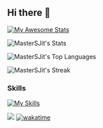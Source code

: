 ## Hi there 👋

[![My Awesome Stats](https://awesome-github-stats.azurewebsites.net/user-stats/MasterSJit?cardType=github&theme=github&preferLogin=false)](https://git.io/awesome-stats-card)

![MasterSJit's Stats](https://github-readme-stats.vercel.app/api?username=MasterSJit&theme=default&show_icons=true&hide_border=true&count_private=true)

![MasterSJit's Top Languages](https://github-readme-stats.vercel.app/api/top-langs/?username=MasterSJit&theme=default&show_icons=true&hide_border=true&layout=compact)

![MasterSJit's Streak](https://github-readme-streak-stats.herokuapp.com/?user=MasterSJit&theme=default&hide_border=false)


### Skills

[![My Skills](https://skillicons.dev/icons?i=html,css,js,jquery,php,mysql,mongodb,laravel,bootstrap,tailwindcss,flutter,selenium,regex,github,figma,maven,aws,gcp,vscode,atom,wordpress,sass,photoshop,cloudflare&perline=8)]()

![](https://komarev.com/ghpvc/?username=MasterSJit&label=PROFILE+VIEWS&style=for-the-badge)
[![wakatime](https://wakatime.com/badge/user/78618301-1835-485c-902d-fda561adbb48.svg?style=for-the-badge)](https://wakatime.com/@78618301-1835-485c-902d-fda561adbb48)


<!--
**MasterSJit/MasterSJit** is a ✨ _special_ ✨ repository because its `README.md` (this file) appears on your GitHub profile.

Here are some ideas to get you started:

- 🔭 I’m currently working on ...
- 🌱 I’m currently learning ...
- 👯 I’m looking to collaborate on ...
- 🤔 I’m looking for help with ...
- 💬 Ask me about ...
- 📫 How to reach me: ...
- 😄 Pronouns: ...
- ⚡ Fun fact: ...
-->
